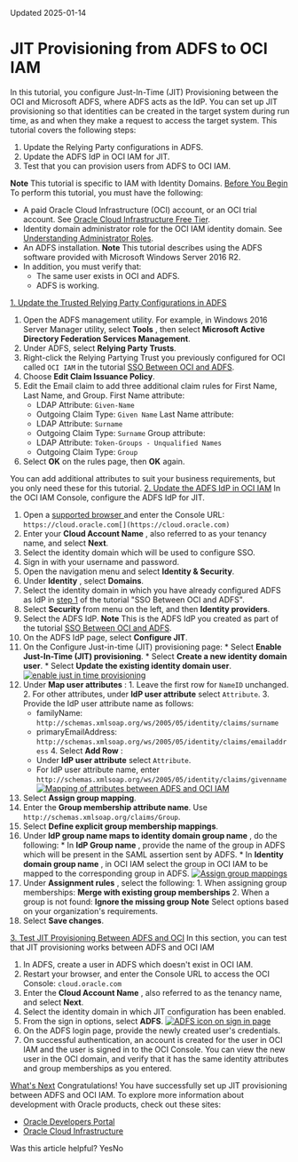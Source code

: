 Updated 2025-01-14
# JIT Provisioning from ADFS to OCI IAM
In this tutorial, you configure Just-In-Time (JIT) Provisioning between the OCI and Microsoft ADFS, where ADFS acts as the IdP.
You can set up JIT provisioning so that identities can be created in the target system during run time, as and when they make a request to access the target system.
This tutorial covers the following steps:
  1. Update the Relying Party configurations in ADFS.
  2. Update the ADFS IdP in OCI IAM for JIT.
  3. Test that you can provision users from ADFS to OCI IAM.


**Note** This tutorial is specific to IAM with Identity Domains.
[Before You Begin](https://docs.oracle.com/en-us/iaas/Content/Identity/tutorials/adfs/jit_adfs/adfs_jit.htm)
To perform this tutorial, you must have the following:
  * A paid Oracle Cloud Infrastructure (OCI) account, or an OCI trial account. See [Oracle Cloud Infrastructure Free Tier](https://docs.oracle.com/en-us/iaas/Content/FreeTier/freetier.htm#Oracle_Cloud_Infrastructure_Free_Tier "Learn about Oracle Cloud Infrastructure's Free Tier.").
  * Identity domain administrator role for the OCI IAM identity domain. See [Understanding Administrator Roles](https://docs.oracle.com/en-us/iaas/Content/Identity/roles/understand-administrator-roles.htm#understand-administrator-roles "Learn about administrator roles and the privileges associated with each role so that you can delegate administrative tasks to other users, as needed.").
  * An ADFS installation. 
**Note** This tutorial describes using the ADFS software provided with Microsoft Windows Server 2016 R2.
  * In addition, you must verify that:
    * The same user exists in OCI and ADFS.
    * ADFS is working.


[1. Update the Trusted Relying Party Configurations in ADFS](https://docs.oracle.com/en-us/iaas/Content/Identity/tutorials/adfs/jit_adfs/adfs_jit.htm)
  1. Open the ADFS management utility. For example, in Windows 2016 Server Manager utility, select **Tools** , then select **Microsoft Active Directory Federation Services Management**.
  2. Under ADFS, select **Relying Party Trusts**.
  3. Right-click the Relying Partying Trust you previously configured for OCI called `OCI IAM` in the tutorial [SSO Between OCI and ADFS](https://docs.oracle.com/en-us/iaas/Content/Identity/tutorials/adfs/sso_adfs/adfs_sso.htm#azure-sso "In this tutorial, configure SSO between the OCI IAM and ADFS, using ADFS as the identity provider \(IdP\).").
  4. Choose **Edit Claim Issuance Policy**.
  5. Edit the Email claim to add three additional claim rules for First Name, Last Name, and Group.
First Name attribute:
     * LDAP Attribute: `Given-Name`
     * Outgoing Claim Type: `Given Name`
Last Name attribute:
     * LDAP Attribute: `Surname`
     * Outgoing Claim Type: `Surname`
Group attribute:
     * LDAP Attribute: `Token-Groups - Unqualified Names`
     * Outgoing Claim Type: `Group`
  6. Select **OK** on the rules page, then **OK** again.


You can add additional attributes to suit your business requirements, but you only need these for this tutorial.
[2. Update the ADFS IdP in OCI IAM](https://docs.oracle.com/en-us/iaas/Content/Identity/tutorials/adfs/jit_adfs/adfs_jit.htm)
In the OCI IAM Console, configure the ADFS IdP for JIT.
  1. Open a [supported browser ](https://docs.oracle.com/iaas/Content/GSG/Tasks/signingin.htm)and enter the Console URL: 
`https://cloud.oracle.com[](https://cloud.oracle.com)`
  2. Enter your **Cloud Account Name** , also referred to as your tenancy name, and select **Next**.
  3. Select the identity domain which will be used to configure SSO.
  4. Sign in with your username and password.
  5. Open the navigation menu and select **Identity & Security**.
  6. Under **Identity** , select **Domains**.
  7. Select the identity domain in which you have already configured ADFS as IdP in [step 1](https://docs.oracle.com/en-us/iaas/Content/Identity/tutorials/adfs/sso_adfs/adfs_sso.htm#unique_641400847) of the tutorial "SSO Between OCI and ADFS".
  8. Select **Security** from menu on the left, and then **Identity providers**.
  9. Select the ADFS IdP.
**Note** This is the ADFS IdP you created as part of the tutorial [SSO Between OCI and ADFS](https://docs.oracle.com/en-us/iaas/Content/Identity/tutorials/adfs/sso_adfs/adfs_sso.htm#azure-sso "In this tutorial, configure SSO between the OCI IAM and ADFS, using ADFS as the identity provider \(IdP\).").
  10. On the ADFS IdP page, select **Configure JIT**.
  11. On the Configure Just-in-time (JIT) provisioning page:
     * Select **Enable Just-In-Time (JIT) provisioning**.
     * Select **Create a new identity domain user**.
     * Select **Update the existing identity domain user**.
[![enable just in time provisioning](https://docs.oracle.com/en-us/iaas/Content/Identity/tutorials/images/azure-jit-config-jit.png)](https://docs.oracle.com/en-us/iaas/Content/Identity/tutorials/images/azure-jit-config-jit.png)
  12. Under **Map user attributes** :
    1. Leave the first row for `NameID` unchanged.
    2. For other attributes, under **IdP user attribute** select `Attribute`.
    3. Provide the IdP user attribute name as follows:
       * familyName: `http://schemas.xmlsoap.org/ws/2005/05/identity/claims/surname`
       * primaryEmailAddress: `http://schemas.xmlsoap.org/ws/2005/05/identity/claims/emailaddress`
    4. Select **Add Row** :
       * Under **IdP user attribute** select `Attribute`.
       * For IdP user attribute name, enter `http://schemas.xmlsoap.org/ws/2005/05/identity/claims/givenname`
[![Mapping of attributes between ADFS and OCI IAM](https://docs.oracle.com/en-us/iaas/Content/Identity/tutorials/images/adfs-jit-attrib.png)](https://docs.oracle.com/en-us/iaas/Content/Identity/tutorials/images/adfs-jit-attrib.png)
  13. Select **Assign group mapping**.
  14. Enter the **Group membership attribute name**. Use `http://schemas.xmlsoap.org/claims/Group`.
  15. Select **Define explicit group membership mappings**.
  16. Under **IdP group name maps to identity domain group name** , do the following:
     * In **IdP Group name** , provide the name of the group in ADFS which will be present in the SAML assertion sent by ADFS.
     * In **Identity domain group name** , in OCI IAM select the group in OCI IAM to be mapped to the corresponding group in ADFS.
[![Assign group mappings](https://docs.oracle.com/en-us/iaas/Content/Identity/tutorials/images/adfs-jit-2.png)](https://docs.oracle.com/en-us/iaas/Content/Identity/tutorials/images/adfs-jit-2.png)
  17. Under **Assignment rules** , select the following:
    1. When assigning group memberships: **Merge with existing group memberships**
    2. When a group is not found: **Ignore the missing group**
**Note** Select options based on your organization's requirements.
  18. Select **Save changes**.


[3. Test JIT Provisioning Between ADFS and OCI](https://docs.oracle.com/en-us/iaas/Content/Identity/tutorials/adfs/jit_adfs/adfs_jit.htm)
In this section, you can test that JIT provisioning works between ADFS and OCI IAM
  1. In ADFS, create a user in ADFS which doesn't exist in OCI IAM.
  2. Restart your browser, and enter the Console URL to access the OCI Console:
`cloud.oracle.com`
  3. Enter the **Cloud Account Name** , also referred to as the tenancy name, and select **Next**.
  4. Select the identity domain in which JIT configuration has been enabled.
  5. From the sign in options, select **ADFS**.
[![ADFS icon on sign in page](https://docs.oracle.com/en-us/iaas/Content/Identity/tutorials/images/adfs-login.png)](https://docs.oracle.com/en-us/iaas/Content/Identity/tutorials/images/adfs-login.png)
  6. On the ADFS login page, provide the newly created user's credentials.
  7. On successful authentication, an account is created for the user in OCI IAM and the user is signed in to the OCI Console.
You can view the new user in the OCI domain, and verify that it has the same identity attributes and group memberships as you entered.


[What's Next](https://docs.oracle.com/en-us/iaas/Content/Identity/tutorials/adfs/jit_adfs/adfs_jit.htm)
Congratulations! You have successfully set up JIT provisioning between ADFS and OCI IAM.
To explore more information about development with Oracle products, check out these sites:
  * [Oracle Developers Portal](https://developer.oracle.com/)
  * [Oracle Cloud Infrastructure](https://www.oracle.com/cloud/)


Was this article helpful?
YesNo

